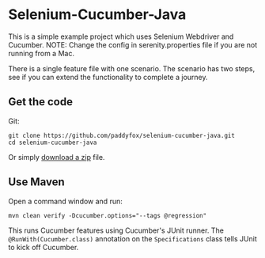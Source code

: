 # Selenium-Cucumber-Java

This is a simple example project which uses Selenium Webdriver and Cucumber. 
NOTE: Change the config in serenity.properties file if you are not running from a Mac.

There is a single feature file with one scenario. The scenario has two steps, see if you can extend the functionality to complete a journey.

## Get the code

Git:

    git clone https://github.com/paddyfox/selenium-cucumber-java.git
    cd selenium-cucumber-java


Or simply [download a zip](https://github.com/paddyfox/selenium-cucumber-java/archive/master.zip) file.

## Use Maven

Open a command window and run:

    mvn clean verify -Dcucumber.options="--tags @regression"

This runs Cucumber features using Cucumber's JUnit runner. The `@RunWith(Cucumber.class)` annotation on the `Specifications`
class tells JUnit to kick off Cucumber.
